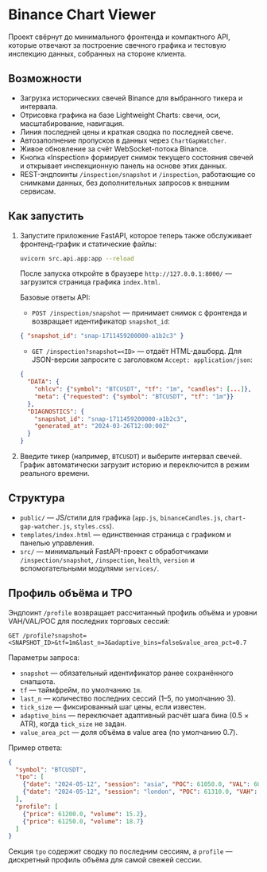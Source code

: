 # Binance Chart Viewer

Проект свёрнут до минимального фронтенда и компактного API, которые отвечают за построение свечного графика и тестовую инспекцию данных, собранных на стороне клиента.

## Возможности
- Загрузка исторических свечей Binance для выбранного тикера и интервала.
- Отрисовка графика на базе Lightweight Charts: свечи, оси, масштабирование, навигация.
- Линия последней цены и краткая сводка по последней свече.
- Автозаполнение пропусков в данных через `ChartGapWatcher`.
- Живое обновление за счёт WebSocket-потока Binance.
- Кнопка «Inspection» формирует снимок текущего состояния свечей и открывает инспекционную панель на основе этих данных.
- REST-эндпоинты `/inspection/snapshot` и `/inspection`, работающие со снимками данных, без дополнительных запросов к внешним сервисам.

## Как запустить
1. Запустите приложение FastAPI, которое теперь также обслуживает фронтенд-график и статические файлы:
   ```bash
   uvicorn src.api.app:app --reload
   ```
   После запуска откройте в браузере `http://127.0.0.1:8000/` — загрузится страница графика `index.html`.

   Базовые ответы API:
   - `POST /inspection/snapshot` &mdash; принимает снимок с фронтенда и возвращает идентификатор `snapshot_id`:
   ```json
   { "snapshot_id": "snap-1711459200000-a1b2c3" }
   ```
   - `GET /inspection?snapshot=<ID>` &mdash; отдаёт HTML-дашборд. Для JSON-версии запросите с заголовком `Accept: application/json`:
   ```json
   {
     "DATA": {
       "ohlcv": {"symbol": "BTCUSDT", "tf": "1m", "candles": [...]},
       "meta": {"requested": {"symbol": "BTCUSDT", "tf": "1m"}}
     },
     "DIAGNOSTICS": {
       "snapshot_id": "snap-1711459200000-a1b2c3",
       "generated_at": "2024-03-26T12:00:00Z"
     }
   }
   ```
2. Введите тикер (например, `BTCUSDT`) и выберите интервал свечей. График автоматически загрузит историю и переключится в режим реального времени.

## Структура
- `public/` &mdash; JS/стили для графика (`app.js`, `binanceCandles.js`, `chart-gap-watcher.js`, `styles.css`).
- `templates/index.html` &mdash; единственная страница с графиком и панелью управления.
- `src/` &mdash; минимальный FastAPI-проект с обработчиками `/inspection/snapshot`, `/inspection`, `health`, `version` и вспомогательными модулями `services/`.

## Профиль объёма и TPO

Эндпоинт `/profile` возвращает рассчитанный профиль объёма и уровни VAH/VAL/POC для последних торговых сессий:

```http
GET /profile?snapshot=<SNAPSHOT_ID>&tf=1m&last_n=3&adaptive_bins=false&value_area_pct=0.7
```

Параметры запроса:

- `snapshot` — обязательный идентификатор ранее сохранённого снапшота.
- `tf` — таймфрейм, по умолчанию `1m`.
- `last_n` — количество последних сессий (1–5, по умолчанию 3).
- `tick_size` — фиксированный шаг цены, если известен.
- `adaptive_bins` — переключает адаптивный расчёт шага бина (0.5 × ATR), когда `tick_size` не задан.
- `value_area_pct` — доля объёма в value area (по умолчанию 0.7).

Пример ответа:

```json
{
  "symbol": "BTCUSDT",
  "tpo": [
    {"date": "2024-05-12", "session": "asia", "POC": 61050.0, "VAL": 60920.0, "VAH": 61200.0},
    {"date": "2024-05-12", "session": "london", "POC": 61310.0, "VAH": 61420.0, "VAL": 61210.0}
  ],
  "profile": [
    {"price": 61200.0, "volume": 15.2},
    {"price": 61250.0, "volume": 18.7}
  ]
}
```

Секция `tpo` содержит сводку по последним сессиям, а `profile` — дискретный профиль объёма для самой свежей сессии.
